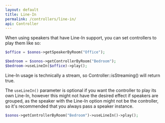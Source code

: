 ```yaml
---
layout: default
title: Line-In
permalink: /controllers/line-in/
api: Controller
---
```


When using speakers that have Line-In support, you can set controllers to play them like so:

~~~php
$office = $sonos->getSpeakerByRoom("Office");

$bedroom = $sonos->getControllerByRoom("Bedroom");
$bedroom->useLineIn($office)->play();
~~~

<p class="message-info">Line-In usage is technically a stream, so Controller::isStreaming() will return true.</p>


The `useLineIn()` parameter is optional if you want the controller to play its own Line-In, however this might not have the desired effect if speakers are grouped, as the speaker with the Line-In option might not be the controller, so it's recommended that you always pass a speaker instance.

~~~php
$sonos->getControllerByRoom("Bedroom")->useLineIn()->play();
~~~
